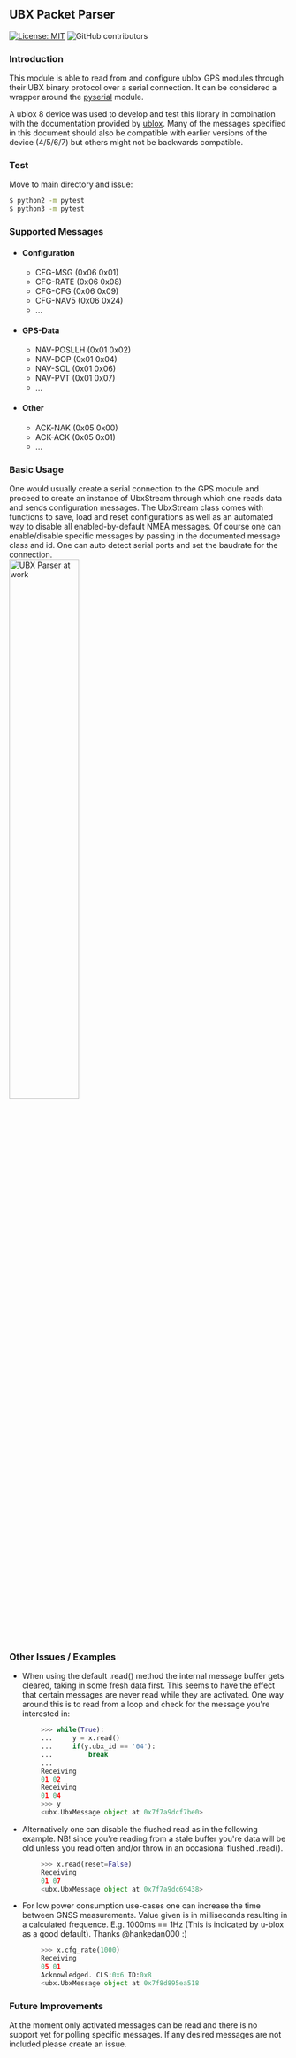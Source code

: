 ## UBX Packet Parser

[![License: MIT](https://img.shields.io/badge/License-MIT-yellow.svg)](https://opensource.org/licenses/MIT)
![GitHub contributors](https://img.shields.io/github/contributors-anon/Korving-F/ublox)

### Introduction
This module is able to read from and configure ublox GPS modules
through their UBX binary protocol over a serial connection. It can be considered
a wrapper around the [pyserial](https://github.com/pyserial/pyserial) module.

A ublox 8 device was used to develop and test this library in combination with
the documentation provided by
[ublox](https://www.u-blox.com/sites/default/files/products/documents/u-blox8-M8_ReceiverDescrProtSpec_%28UBX-13003221%29_Public.pdf).
Many of the messages specified in this document should also be compatible with
earlier versions of the device (4/5/6/7) but others might not be backwards
compatible.

### Test
Move to main directory and issue:
 ``` bash
$ python2 -m pytest
$ python3 -m pytest
 ```

### Supported Messages
*  #### Configuration
    - CFG-MSG  (0x06 0x01)
    - CFG-RATE (0x06 0x08)
    - CFG-CFG  (0x06 0x09)
    - CFG-NAV5 (0x06 0x24)
    - ...

* #### GPS-Data
    - NAV-POSLLH  (0x01 0x02)
    - NAV-DOP     (0x01 0x04)
    - NAV-SOL     (0x01 0x06)
    - NAV-PVT     (0x01 0x07)
    - ...

* #### Other
    - ACK-NAK (0x05 0x00)
    - ACK-ACK (0x05 0x01)
    - ...

### Basic Usage
One would usually create a serial connection to the GPS module and proceed to
create an instance of UbxStream through which one reads data and sends
configuration messages.
The UbxStream class comes with functions to save, load and reset configurations
as well as an automated way to disable all enabled-by-default NMEA messages.
Of course one can enable/disable specific messages by passing in the documented
message class and id.
One can auto detect serial ports and set the baudrate for the connection.
<br>
<img src="https://raw.githubusercontent.com/Korving-F/ublox/master/docs/usage.png" alt="UBX Parser at work" height="50%" width="50%">

### Other Issues / Examples
* When using the default .read() method the internal message buffer gets cleared, taking in some fresh data first.
This seems to have the effect that certain messages are never read while they are activated.
One way around this is to read from a loop and check for the message you're interested in:

```python
        >>> while(True):
        ...     y = x.read()
        ...     if(y.ubx_id == '04'):
        ...         break
        ...
        Receiving
        01 02
        Receiving
        01 04
        >>> y
        <ubx.UbxMessage object at 0x7f7a9dcf7be0>
```

* Alternatively one can disable the flushed read as in the following example. NB! since you're reading from a stale buffer you're data will be old unless you read often and/or throw in an occasional flushed .read(). 

```python
        >>> x.read(reset=False)
        Receiving
        01 07
        <ubx.UbxMessage object at 0x7f7a9dc69438>
```

* For low power consumption use-cases one can increase the time between GNSS measurements. Value given is in milliseconds resulting in a calculated frequence. E.g. 1000ms == 1Hz (This is indicated by u-blox as a good default). Thanks @hankedan000 :) 

```python
        >>> x.cfg_rate(1000)
        Receiving
        05 01
        Acknowledged. CLS:0x6 ID:0x8
        <ubx.UbxMessage object at 0x7f8d895ea518
```

### Future Improvements
At the moment only activated messages can be read and there is no support yet
for polling specific messages. If any desired messages are not included please
create an issue.
